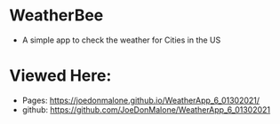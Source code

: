 # WeatherBee
* A simple app to check the weather for Cities in the US

# Viewed Here:
* Pages: https://joedonmalone.github.io/WeatherApp_6_01302021/
* github: https://github.com/JoeDonMalone/WeatherApp_6_01302021
